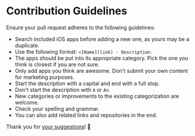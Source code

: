 # Contribution Guidelines
Ensure your pull request adheres to the following guidelines:
- Search included iOS apps before adding a new one, as yours may be a duplicate.
- Use the following format: `<[Name](link) - Description.`
- The apps should be put into its appropriate category. Pick the one you think is closest if you are not sure.
- Only add apps you think are awesome. Don't submit your own content for marketing purposes.
- Start the description with a capital and end with a full stop.
- Don't start the description with `A` or `An`.
- New categories or improvements to the existing categorization are welcome.
- Check your spelling and grammar.
- You can also add related links and repositories in the end.

Thank you for [your suggestions](../../edit/master/README.md)! 💜